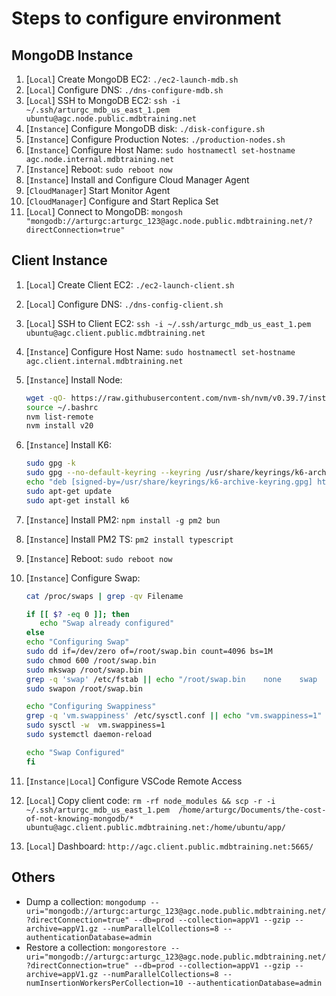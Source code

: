 # Steps to configure environment

## MongoDB Instance

1. [`Local`] Create MongoDB EC2: `./ec2-launch-mdb.sh`
1. [`Local`] Configure DNS: `./dns-configure-mdb.sh`
1. [`Local`] SSH to MongoDB EC2: `ssh -i ~/.ssh/arturgc_mdb_us_east_1.pem ubuntu@agc.node.public.mdbtraining.net`
1. [`Instance`] Configure MongoDB disk: `./disk-configure.sh`
1. [`Instance`] Configure Production Notes: `./production-nodes.sh`
1. [`Instance`] Configure Host Name: `sudo hostnamectl set-hostname agc.node.internal.mdbtraining.net`
1. [`Instance`] Reboot: `sudo reboot now`
1. [`Instance`] Install and Configure Cloud Manager Agent
1. [`CloudManager`] Start Monitor Agent
1. [`CloudManager`] Configure and Start Replica Set
1. [`Local`] Connect to MongoDB: `mongosh "mongodb://arturgc:arturgc_123@agc.node.public.mdbtraining.net/?directConnection=true"`

## Client Instance

1. [`Local`] Create Client EC2: `./ec2-launch-client.sh`
1. [`Local`] Configure DNS: `./dns-config-client.sh`
1. [`Local`] SSH to Client EC2: `ssh -i ~/.ssh/arturgc_mdb_us_east_1.pem ubuntu@agc.client.public.mdbtraining.net`
1. [`Instance`] Configure Host Name: `sudo hostnamectl set-hostname agc.client.internal.mdbtraining.net`
1. [`Instance`] Install Node:
   ```bash
   wget -qO- https://raw.githubusercontent.com/nvm-sh/nvm/v0.39.7/install.sh | bash
   source ~/.bashrc
   nvm list-remote
   nvm install v20
   ```
1. [`Instance`] Install K6:
   ```bash
   sudo gpg -k
   sudo gpg --no-default-keyring --keyring /usr/share/keyrings/k6-archive-keyring.gpg --keyserver hkp://keyserver.ubuntu.com:80 --recv-keys C5AD17C747E3415A3642D57D77C6C491D6AC1D69
   echo "deb [signed-by=/usr/share/keyrings/k6-archive-keyring.gpg] https://dl.k6.io/deb stable main" | sudo tee /etc/apt/sources.list.d/k6.list
   sudo apt-get update
   sudo apt-get install k6
   ```
1. [`Instance`] Install PM2: `npm install -g pm2 bun`
1. [`Instance`] Install PM2 TS: `pm2 install typescript`
1. [`Instance`] Reboot: `sudo reboot now`
1. [`Instance`] Configure Swap:

   ```bash
   cat /proc/swaps | grep -qv Filename

   if [[ $? -eq 0 ]]; then
      echo "Swap already configured"
   else
   echo "Configuring Swap"
   sudo dd if=/dev/zero of=/root/swap.bin count=4096 bs=1M
   sudo chmod 600 /root/swap.bin
   sudo mkswap /root/swap.bin
   grep -q 'swap' /etc/fstab || echo "/root/swap.bin    none    swap    defaults 0 0" | sudo tee --append /etc/fstab
   sudo swapon /root/swap.bin

   echo "Configuring Swappiness"
   grep -q 'vm.swappiness' /etc/sysctl.conf || echo "vm.swappiness=1" | sudo tee --append /etc/sysctl.conf
   sudo sysctl -w  vm.swappiness=1
   sudo systemctl daemon-reload

   echo "Swap Configured"
   fi
   ```

1. [`Instance|Local`] Configure VSCode Remote Access
1. [`Local`] Copy client code: `rm -rf node_modules && scp -r -i ~/.ssh/arturgc_mdb_us_east_1.pem  /home/arturgc/Documents/the-cost-of-not-knowing-mongodb/* ubuntu@agc.client.public.mdbtraining.net:/home/ubuntu/app/`
1. [`Local`] Dashboard: `http://agc.client.public.mdbtraining.net:5665/`

## Others

- Dump a collection: `mongodump --uri="mongodb://arturgc:arturgc_123@agc.node.public.mdbtraining.net/?directConnection=true" --db=prod --collection=appV1 --gzip --archive=appV1.gz --numParallelCollections=8 --authenticationDatabase=admin`
- Restore a collection: `mongorestore --uri="mongodb://arturgc:arturgc_123@agc.node.public.mdbtraining.net/?directConnection=true" --db=prod --collection=appV1 --gzip --archive=appV1.gz --numParallelCollections=8 --numInsertionWorkersPerCollection=10 --authenticationDatabase=admin`
